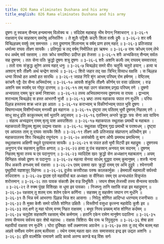 ```yaml
---
title: 026 Rama eliminates Dushana and his army
title_english: 026 Rama eliminates Dushana and his army

---
```

<div class="audioEmbed"  caption="श्रीराम-हरिसीताराममूर्ति-घनपाठिभ्यां वचनम्" src="https://archive.org/download/Ramayana-recitation-Sriram-harisItArAmamUrti-Ghanapaati-v2/Kanda_3/Kanda_3_ARK-026-Dooshana_Vadhaha.mp3"></div>
दूषणः तु स्वकम् सैन्यम् हन्यमानम् विलोक्य च ।  
संदिदेश महाबाहुः भीम वेगान् निशाचरान् ॥ ३-२६-१  
राक्षसान् पंच साहस्रान् समरेषु अनिवर्तिनः ।  
ते शूलैः पट्टिशैः कदगैः शिला वरषैः द्रुमैः ॥ ३-२६-२  
शर वर्षैः विच्छ्हिन्नम् ववर्षुः तम् समन्ततः ।  
तत् द्रुमाणाम् शिलानाम् च वर्षम् प्राण हरम् महत् ॥ ३-२६-३  
प्रतिजग्राह धर्मात्मा राघवः तीक्ष्ण सायकैः ।  
प्रतिगृह्य च तद् वर्षम् निमीलित इव ऋषभः ॥ ३-२६-४  
रामः क्रोधम् परम् लेभे वध अर्थम् सर्व रक्षसाम् ।  
ततः क्रोध समाविष्टः प्रदीप्त इव तेजसा ॥ ३-२६-५  
शरैः अभ्यकिरत् सैन्यम् सर्वतः सह दूषणम् ।  
ततः सेना पतिः क्रुद्धो दूषणः शत्रु दूषणः ॥ ३-२६-६  
शरैः अशनि कल्पैः तम् राघवम् समवारयत् ।  
ततो रामः संक्रुद्धः क्षुरेण अस्य महत् धनुः ॥ ३-२६-७  
चिच्छ्हेद समरे वीरः चतुर्भिः चतुरो हयान् ।  
हत्वा च अश्वान् शरैः तीक्ष्णैः अर्थ चन्द्रेण सारथे ॥ ३-२६-८  
शिरो जहार तद् रक्षः त्रिभिर् विव्याध वक्षसि ।  
स च्छ्हिन्न धन्वा विरथो हत अश्वो हत सारथिः ॥ ३-२६-९  
जग्राह गिरि शृंग आभम् परिघम् रोम हर्षणम् ।  
वेष्टितम् कांचनैः पट्टैः देव सैन्य अभिमर्दनम् ॥ ३-२६-१०  
आयसैः शंकुभिः तीक्ष्णैः कीर्णम् पर वसा उक्षिताम् ।  
वज्र अशनि सम स्पर्शम् पर गोपुर दारणम् ॥ ३-२६-११  
तम् महा उरग संकाशम् प्रगृह्य परिघम् रणे ।  
दूषणो अभ्यपतत् रामम् क्रूर कर्मा निशाचरः ॥ ३-२६-१२  
तस्य अभिपतमानस्य दूषणस्य स राघवः ।  
द्वाभ्याम् शराभ्याम् चिच्छ्हेद स हस्त आभरणौ भुजौ ॥ ३-२६-१३  
भ्रष्टः तस्य महाकायः पपात रण मूर्धनि ।  
परिघः छ्हिन्न हस्तस्य शक्र ध्वज इव अग्रतः ॥ ३-२६-१४  
कराभ्याम् च विकीर्णाभ्याम् पपात भुवि दूषणः ।  
विषाणाभ्याम् विशीर्णाभ्याम् मनस्वी इव महागजः ॥ ३-२६-१५  
दृष्ट्वा तम् पतितम् भूमौ दूषणम् निहतम् रणे ।  
साधु साधु इति काकुत्स्थम् सर्व भूतानि अपूजयन् ॥ ३-२६-१६  
एतस्मिन् अन्तरे क्रुद्धाः त्रयः सेना अग्र यायिनः ।  
संहत्य अभ्यद्रवन् रामम् मृत्यु पाश अवपाशिताः ॥ ३-२६-१७  
महाकपालः स्थूलाक्षः प्रमाथी च महाबलः ।  
महाकपालो विपुलम् शूलम् उद्यम्य राक्षसः ॥ ३-२६-१८  
स्थूलाक्षः पट्टिशम् गृह्य प्रमाथी च परश्वधम् ।  
दृष्ट्वा एव आपततः ताम् तु राघवः सायकैः शितैः ॥ ३-२६-१९  
तीक्ष्ण अग्रैः प्रतिजग्राह संप्राप्तान् अतिथीन् इव ।  
महाकपालस्य शिरः चिच्छ्हेद रघुनंदनः ॥ ३-२६-२०  
असंख्येयैः तु बाण ओघैः प्रममाथ प्रमाथिनम् ।  
स्थूलाक्षस्य अक्षिणी स्थूले पूरयामास सायकैः ॥ ३-२६-२१  
स पपात हतो भूमौ विटपी इव महाद्रुमः ।  
दूषणस्य अनुगान् पंच सहस्रान् कुपितः क्षणात् ॥ ३-२६-२२  
हत्वा तु पंच सहस्रान् अनयत् यम सदनम् ।  
दूषणम् निहतम् श्रुत्वा तस्य च एव पदानुगान् ॥ ३-२६-२३  
व्यादिदेश खरः क्रुद्धो सेन अध्यक्षान् महाबलान् ।  
अयम् विनिहतः संख्ये दूषणः स पदानुगाः ॥ ३-२६-२४  
महत्या सेनया सार्धम् युद्ध्वा रामम् कुमानुषम् ।  
शस्त्रैः नाना विध अकारैः हनध्वम् सर्व राक्षसाः ॥ ३-२६-२५  
एवम् उक्त्वा खरः क्रुद्धो रामम् एव अभि दुद्रुवे ।  
श्येनगामी पृथुग्रीवो यज्ञशत्रुर् विहंगमः ॥ ३-२६-२६  
दुर्जयः करवीराक्षः परुषः कालकार्मुकः ।  
हेममाली महामाली सर्पस्यो रुधिराशनः ॥ ३-२६-२७  
द्वादश एते महावीर्या बल अध्यक्षाः स सैनिकाः  
रमम् एव अभ्यधावंत विसृजंतः शरोत्तमान् ॥ ३-२६-२८  
ततः पावक संकाशैः हेम वज्र विभूषितैः ।  
जघन शेषम् तेजस्वी तस्य सैन्यस्य सायकैः ॥ ३-२६-२९  
ते रुक्म पुंखा विशिखाः स धूमा इव पावकाः ।  
निजघ्नुः तानि रक्षांसि वज्रा इव महाद्रुमान् ॥ ३-२६-३०  
रक्षसाम् तु शतम् रामः शतेन एकेन कर्णिना ।  
सहस्रम् तु सहस्रेण जघान रण मूर्धनि ॥ ३-२६-३१  
तैः भिन्न वर्म आभरणाः छ्हिन्न भिन्न शर आसनाः ।  
निपेतुः शोणित आदिग्धा धरण्याम् रजनीचराः ॥ ३-२६-३२  
तैः मुक्त केशैः समरे पतितैः शोणित उक्षितैः ।  
विस्तीर्णा वसुधा कृत्स्ना महावेदिः कुशैः इव ॥ ३-२६-३३  
तत् क्षणे तु महा घोरम् वनम् निहत राक्षसम् ।  
बभूव निरय प्रख्यम् मांस शोणित कर्दमम् ॥ ३-२६-३४  
चतुर्दश सहस्राणि रक्षसाम् भीम कर्मणाम् ।  
हतानि एकेन रामेण मानुषेण पदातिना ॥ ३-२६-३५  
तस्य सैन्यस्य सर्वस्य खरः शेषो महारथः ।  
राक्षसः त्रिशिराः चैव रामः च रिपुसूदनः ॥ ३-२६-३६  
शेषा हता महावीर्या राक्षसा रण मूर्धनि ।  
घोरा दुर्विषहाः सर्वे लक्ष्मणस्य अग्रजेन ॥ ३-२६-३७  
ततः तु तद् भीम बलम् महा आहवे  
समीक्ष्य रामेण हतम् बलीयसा ।  
रथेन रामम् महता खरः ततः  
समाससाद इन्द्र इव उद्यत अशनिः ॥ ३-२६-३८  
इति वाल्मीकि रामायणे आदि काव्ये अरण्य काण्डे षड् विंशः सर्गः